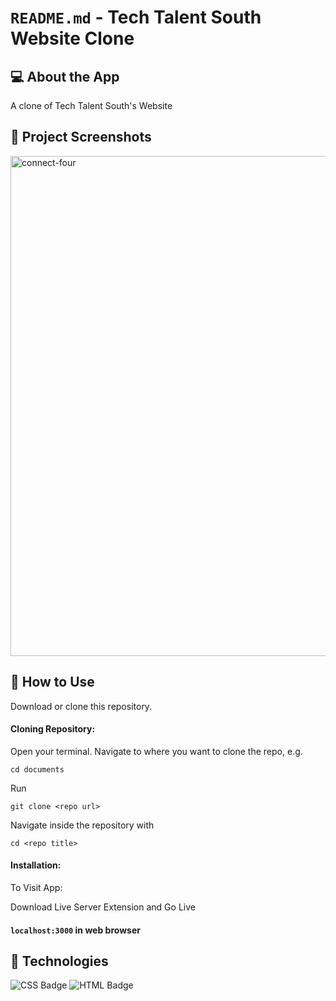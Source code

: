 # `README.md` - Tech Talent South Website Clone

## 💻 About the App

A clone of Tech Talent South's Website

## 📸 Project Screenshots

<img width="800" alt="connect-four" src="https://user-images.githubusercontent.com/89995514/172069728-e11024ce-5a65-4f6b-8730-d553f690ec64.png">


## 📝 How to Use

Download or clone this repository.

#### Cloning Repository: 

Open your terminal. Navigate to where you want to clone the repo, e.g.

```
cd documents
```  
 
Run

```
git clone <repo url>
```

Navigate inside the repository with 

```
cd <repo title>
``` 

#### Installation:

To Visit App:

Download Live Server Extension and Go Live

#### `localhost:3000` in web browser


## 🔨 Technologies

![CSS Badge](https://img.shields.io/badge/CSS3-1572B6?style=for-the-badge&logo=css3&logoColor=white)
![HTML Badge](https://img.shields.io/badge/HTML5-E34F26?style=for-the-badge&logo=html5&logoColor=white)

